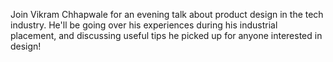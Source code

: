 Join Vikram Chhapwale for an evening talk about product design in the tech industry. He'll be going over his experiences during his industrial placement, and discussing useful tips he picked up for anyone interested in design!